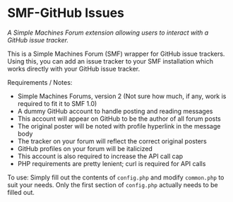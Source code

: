 SMF-GitHub Issues
=================
*A Simple Machines Forum extension allowing users to interact with a GitHub issue tracker.*

This is a Simple Machines Forum (SMF)  wrapper for GitHub issue trackers. Using this, you can add an issue tracker to your SMF installation which works directly with your GitHub issue tracker.

Requirements / Notes:
* Simple Machines Forums, version 2 (Not sure how much, if any, work is required to fit it to SMF 1.0)
* A dummy GitHub account to handle posting and reading messages
 * This account will appear on GitHub to be the author of all forum posts
  * The original poster will be noted with profile hyperlink in the message body
  * The tracker on your forum will reflect the correct original posters
  * GitHub profiles on your forum will be italicized
 * This account is also required to increase the API call cap
* PHP requirements are pretty lenient; curl is required for API calls

To use:
Simply fill out the contents of `config.php` and modify `common.php` to suit your needs. Only the first section of `config.php` actually needs to be filled out. 
